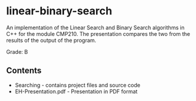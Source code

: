 # linear-binary-search
An implementation of the Linear Search and Binary Search algorithms in C++ for the module CMP210. The presentation compares the two from the results of the output of the program.
 
Grade: B

## Contents
* Searching - contains project files and source code
* EH-Presentation.pdf - Presentation in PDF format
